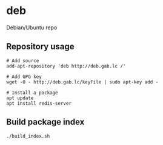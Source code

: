 # deb

Debian/Ubuntu repo

## Repository usage

```
# Add source
add-apt-repository 'deb http://deb.gab.lc /'

# Add GPG key
wget -O - http://deb.gab.lc/keyFile | sudo apt-key add -

# Install a package
apt update
apt install redis-server
```

## Build package index

```
./build_index.sh
```